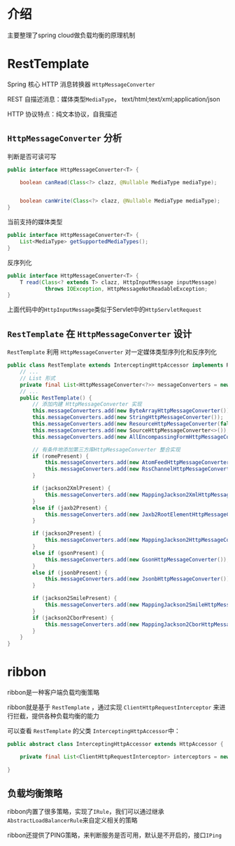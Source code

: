 # 介绍
主要整理了spring cloud做负载均衡的原理机制

# RestTemplate
Spring 核心 HTTP 消息转换器 `HttpMessageConverter`

REST 自描述消息：媒体类型`MediaType`， text/html;text/xml;application/json

HTTP 协议特点：纯文本协议，自我描述

## `HttpMessageConverter` 分析
判断是否可读可写
```java
public interface HttpMessageConverter<T> {

    boolean canRead(Class<?> clazz, @Nullable MediaType mediaType);


    boolean canWrite(Class<?> clazz, @Nullable MediaType mediaType);
}
```

当前支持的媒体类型
```java
public interface HttpMessageConverter<T> {  
    List<MediaType> getSupportedMediaTypes();
}
```

反序列化
```java
public interface HttpMessageConverter<T> {  
    T read(Class<? extends T> clazz, HttpInputMessage inputMessage)
            throws IOException, HttpMessageNotReadableException;
}
```
上面代码中的`HttpInputMessage`类似于Servlet中的`HttpServletRequest`

## `RestTemplate` 在 `HttpMessageConverter` 设计
`RestTemplate` 利用 `HttpMessageConverter` 对一定媒体类型序列化和反序列化

```java
public class RestTemplate extends InterceptingHttpAccessor implements RestOperations {
    // ...
    // List 形式
    private final List<HttpMessageConverter<?>> messageConverters = new ArrayList<>();
    // ...
    public RestTemplate() {
        // 添加内建 HttpMessageConverter 实现
        this.messageConverters.add(new ByteArrayHttpMessageConverter());
        this.messageConverters.add(new StringHttpMessageConverter());
        this.messageConverters.add(new ResourceHttpMessageConverter(false));
        this.messageConverters.add(new SourceHttpMessageConverter<>());
        this.messageConverters.add(new AllEncompassingFormHttpMessageConverter());

        // 有条件地添加第三方库HttpMessageConverter 整合实现
        if (romePresent) {
            this.messageConverters.add(new AtomFeedHttpMessageConverter());
            this.messageConverters.add(new RssChannelHttpMessageConverter());
        }

        if (jackson2XmlPresent) {
            this.messageConverters.add(new MappingJackson2XmlHttpMessageConverter());
        }
        else if (jaxb2Present) {
            this.messageConverters.add(new Jaxb2RootElementHttpMessageConverter());
        }

        if (jackson2Present) {
            this.messageConverters.add(new MappingJackson2HttpMessageConverter());
        }
        else if (gsonPresent) {
            this.messageConverters.add(new GsonHttpMessageConverter());
        }
        else if (jsonbPresent) {
            this.messageConverters.add(new JsonbHttpMessageConverter());
        }

        if (jackson2SmilePresent) {
            this.messageConverters.add(new MappingJackson2SmileHttpMessageConverter());
        }
        if (jackson2CborPresent) {
            this.messageConverters.add(new MappingJackson2CborHttpMessageConverter());
        }
    }
}
```

# ribbon
ribbon是一种客户端负载均衡策略

ribbon就是基于 `RestTemplate` ，通过实现 `ClientHttpRequestInterceptor` 来进行拦截，提供各种负载均衡的能力

可以查看 `RestTemplate` 的父类 `InterceptingHttpAccessor`中：
```java
public abstract class InterceptingHttpAccessor extends HttpAccessor {

	private final List<ClientHttpRequestInterceptor> interceptors = new ArrayList<>();
	
}
```

## 负载均衡策略
ribbon内置了很多策略，实现了`IRule`，我们可以通过继承`AbstractLoadBalancerRule`来自定义相关的策略

ribbon还提供了PING策略，来判断服务是否可用，默认是不开启的，接口`IPing`